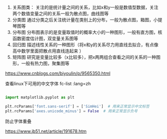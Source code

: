 1. 关系图类：
   关注的是统计量之间的关系，比如x和y一般是数值型数据，关注两个数值变量之间的关系一般为散点图，曲线图等
2. 分类图
   通过分类之后关注统计量在类别上的分布，一般为散点图，箱图，小提琴图等
3. 分布图
   分布图表示的是变量取值时的概率大小的一种图形，一般有直方图，核函数密度估计图，双变量关系图等
4. 回归图
   描述线性关系的一种图形（将x和y的关系尽力用直线去拟合，有点像高中数学里面把散点用直线连起来 ）
5. 矩阵图
   研究是变量比较多（x比较多），把x两两组合查看之间的关系的一种图形，一般有热力图，聚集图等

https://www.cnblogs.com/biyoulin/p/9565350.html

查看linux下可用的中文字体
fc-list :lang=zh

``` python

import matplotlib.pyplot as plt

plt.rcParams['font.sans-serif'] = ['SimHei']  # 用来正常显示中文标签
plt.rcParams['axes.unicode_minus'] = False  # 用来正常显示负号
``` 
防止字体重叠

https://www.jb51.net/article/191678.htm

